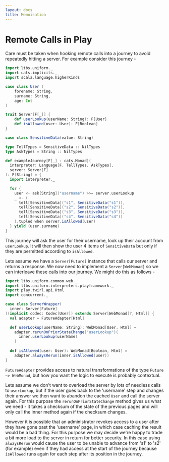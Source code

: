 ```yaml
---
layout: docs
title: Memoisation
---
```


# Remote Calls in Play

Care must be taken when hooking remote calls into a journey to avoid
repeatedly hitting a server. For example consider this journey - 

```scala mdoc:silent
import ltbs.uniform._
import cats.implicits._
import scala.language.higherKinds

case class User (
	forename: String, 
	surname: String, 
	age: Int
)

trait Server[F[_]] {
    def userLookup(userName: String): F[User]
	def isAllowed(user: User): F[Boolean]
}

case class SensitiveData(value: String)

type TellTypes = SensitiveData :: NilTypes
type AskTypes = String :: NilTypes

def exampleJourney[F[_] : cats.Monad](
  interpreter: Language[F, TellTypes, AskTypes], 
  server: Server[F]
): F[String] = {
  import interpreter._

  for {
    user <- ask[String]("username") >>= server.userLookup
	_ <- (
	  tell[SensitiveData]("s1", SensitiveData("s1")), 
	  tell[SensitiveData]("s2", SensitiveData("s2")), 
	  tell[SensitiveData]("s3", SensitiveData("s3")), 
	  tell[SensitiveData]("s4", SensitiveData("s4"))
    ).tupled when server.isAllowed(user)
  } yield (user.surname)
}
```

This journey will ask the user for their username, look up their
account from `userLookup`. It will then show the user 4 items of
`SensitiveData` but only if they are permitted according to `isAllowed`.

Lets assume we have a `Server[Future]` instance that calls our server
and returns a response. 
We now need to implement a `Server[WebMonad]` so we can interleave
these calls into our journey. We might do this as follows - 

```scala mdoc:silent
import ltbs.uniform.common.web._
import ltbs.uniform.interpreters.playframework._
import play.twirl.api.Html
import concurrent._

case class ServerWrapper(
  inner: Server[Future]
)(implicit codec: Codec[User]) extends Server[WebMonad[?, Html]] {
  val adapter = FutureAdapter[Html]

  def userLookup(userName: String): WebMonad[User, Html] = 
    adapter.rerunOnPriorStateChange("userLookup")(
	  inner.userLookup(userName)
	)
    
  def isAllowed(user: User): WebMonad[Boolean, Html] =
    adapter.alwaysRerun(inner.isAllowed(user))
}
```

`FutureAdapter` provides access to natural transformations of the type
`Future ~> WebMonad`, but how you want the logic to execute is
probably contextual. 

Lets assume we don't want to overload the server
by lots of needless calls to `userLookup`, but if the user goes back
to the 'username' step and changes their answer we then want to
abandon the cached `User` and call the server again. For this purpose
the `rerunOnPriorStateChange` method gives us what we need - it takes
a checksum of the state of the previous pages and will only call the
inner method again if the checksum changes. 

However it is possible that an administrator revokes access to a user
after they have gone past the 'username' page, in which case caching
the result would be a bad thing. For this purpose we may decide we're
happy to trade a bit more load to the server in return for better
security. In this case using `alwaysRerun` would cause the user to be
unable to advance from 's1' to 's2' (for example) even if they had
access at the start of the journey because `isAllowed` runs again for
each step after its position in the journey. 

